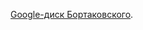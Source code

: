 [Google-диск Бортаковского](https://drive.google.com/drive/folders/1uTs2bAfgqQ1s1ws7ciGPgYj5pJWaQjor).
